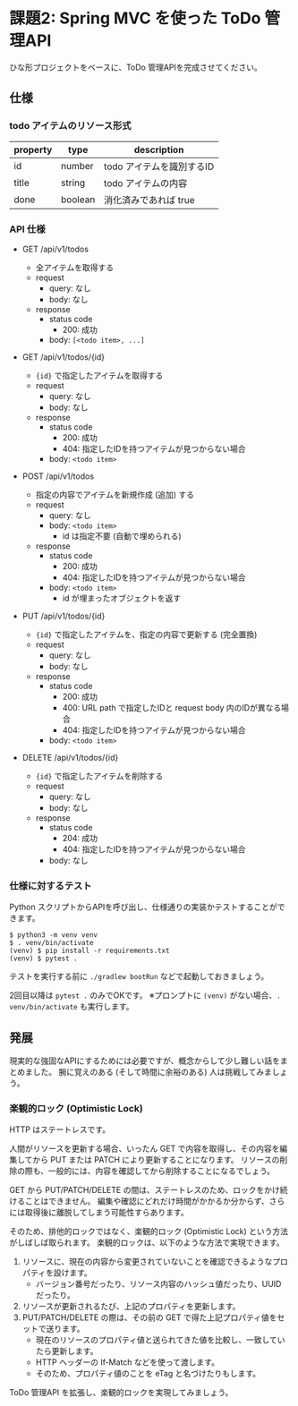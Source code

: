 # 課題2: Spring MVC を使った ToDo 管理API

ひな形プロジェクトをベースに、ToDo 管理APIを完成させてください。

## 仕様

### todo アイテムのリソース形式

 property |  type   | description
----------|---------|------------
 id       | number  | todo アイテムを識別するID
 title    | string  | todo アイテムの内容
 done     | boolean | 消化済みであれば true

### API 仕様

* GET /api/v1/todos
  - 全アイテムを取得する
  - request
    - query: なし
    - body: なし
  - response
    - status code
      - 200: 成功
    - body: `[<todo item>, ...]`

* GET /api/v1/todos/{id}
  - `{id}` で指定したアイテムを取得する
  - request
    - query: なし
    - body: なし
  - response
    - status code
      - 200: 成功
      - 404: 指定したIDを持つアイテムが見つからない場合
    - body: `<todo item>`

* POST /api/v1/todos
  - 指定の内容でアイテムを新規作成 (追加) する
  - request
    - query: なし
    - body: `<todo item>`
      - id は指定不要 (自動で埋められる)
  - response
    - status code
      - 200: 成功
      - 404: 指定したIDを持つアイテムが見つからない場合
    - body: `<todo item>`
      - id が埋まったオブジェクトを返す

* PUT /api/v1/todos/{id}
  - `{id}` で指定したアイテムを、指定の内容で更新する (完全置換)
  - request
    - query: なし
    - body: なし
  - response
    - status code
      - 200: 成功
      - 400: URL path で指定したIDと request body 内のIDが異なる場合
      - 404: 指定したIDを持つアイテムが見つからない場合
    - body: `<todo item>`

* DELETE /api/v1/todos/{id}
  - `{id}` で指定したアイテムを削除する
  - request
    - query: なし
    - body: なし
  - response
    - status code
      - 204: 成功
      - 404: 指定したIDを持つアイテムが見つからない場合
    - body: なし

### 仕様に対するテスト

Python スクリプトからAPIを呼び出し、仕様通りの実装かテストすることができます。

```shell
$ python3 -m venv venv
$ . venv/bin/activate
(venv) $ pip install -r requirements.txt
(venv) $ pytest .
```

テストを実行する前に `./gradlew bootRun` などで起動しておきましょう。

2回目以降は `pytest .` のみでOKです。
※プロンプトに `(venv)` がない場合、`. venv/bin/activate` も実行します。


## 発展

現実的な強固なAPIにするためには必要ですが、概念からして少し難しい話をまとめました。
腕に覚えのある (そして時間に余裕のある) 人は挑戦してみましょう。

### 楽観的ロック (Optimistic Lock)

HTTP はステートレスです。

人間がリソースを更新する場合、いったん GET で内容を取得し、その内容を編集してから
PUT または PATCH により更新することになります。
リソースの削除の際も、一般的には、内容を確認してから削除することになるでしょう。

GET から PUT/PATCH/DELETE の間は、ステートレスのため、ロックをかけ続けることはできません。
編集や確認にどれだけ時間がかかるか分からず、さらには取得後に離脱してしまう可能性すらあります。

そのため、排他的ロックではなく、楽観的ロック (Optimistic Lock) という方法がしばしば取られます。
楽観的ロックは、以下のような方法で実現できます。
1. リソースに、現在の内容から変更されていないことを確認できるようなプロパティを設けます。
   - バージョン番号だったり、リソース内容のハッシュ値だったり、UUID だったり。
2. リソースが更新されるたび、上記のプロパティを更新します。
3. PUT/PATCH/DELETE の際は、その前の GET で得た上記プロパティ値をセットで送ります。
   - 現在のリソースのプロパティ値と送られてきた値を比較し、一致していたら更新します。
   - HTTP ヘッダーの If-Match などを使って渡します。
   - そのため、プロパティ値のことを eTag と名づけたりもします。

ToDo 管理API を拡張し、楽観的ロックを実現してみましょう。
